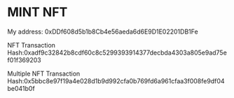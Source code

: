 # MINT NFT

My address: 0xDDf608d5b1b8Cb4e56aeda6d6E9D1E02201DB1Fe

NFT Transaction Hash:0xadf9c32842b8cdf60c8c5299393914377decbda4303a805e9ad75ef01f369203

Multiple NFT Transaction Hash:0x5bbc8e97f19a4e028d1b9d992cfa0b769fd6a961cfaa3f008fe9df04be041b0f
